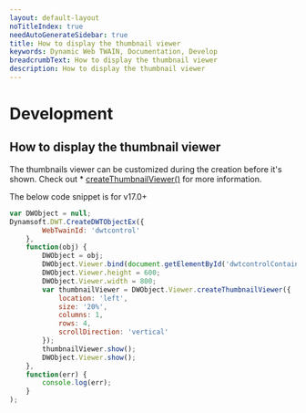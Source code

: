 ```yaml
---
layout: default-layout
noTitleIndex: true
needAutoGenerateSidebar: true
title: How to display the thumbnail viewer
keywords: Dynamic Web TWAIN, Documentation, Develop
breadcrumbText: How to display the thumbnail viewer
description: How to display the thumbnail viewer
---
```


# Development

## How to display the thumbnail viewer

The thumbnails viewer can be customized during the creation before it's shown. Check out * [createThumbnailViewer()]({{site.info}}api/WebTwain_Viewer.html#createthumbnailviewer) for more information.

The below code snippet is for v17.0+

``` javascript
var DWObject = null;
Dynamsoft.DWT.CreateDWTObjectEx({
        WebTwainId: 'dwtcontrol'
    },
    function(obj) {
        DWObject = obj;
        DWObject.Viewer.bind(document.getElementById('dwtcontrolContainer'));
        DWObject.Viewer.height = 600;
        DWObject.Viewer.width = 800;
        var thumbnailViewer = DWObject.Viewer.createThumbnailViewer({
            location: 'left',
            size: '20%',
            columns: 1,
            rows: 4,
            scrollDirection: 'vertical'
        });
        thumbnailViewer.show();
        DWObject.Viewer.show();
    },
    function(err) {
        console.log(err);
    }
);
```
